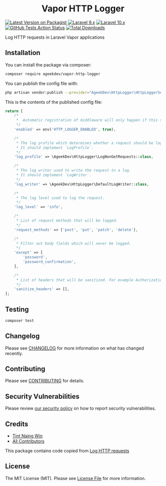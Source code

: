 <h1 align="center">Vapor HTTP Logger</h1>

[![Latest Version on Packagist](https://img.shields.io/packagist/v/ageekdev/vapor-http-logger.svg?style=flat-square)](https://packagist.org/packages/ageekdev/vapor-http-logger)
[![Laravel 9.x](https://img.shields.io/badge/Laravel-9.x-red.svg?style=flat-square)](https://laravel.com/docs/9.x)
[![Laravel 10.x](https://img.shields.io/badge/Laravel-10.x-red.svg?style=flat-square)](http://laravel.com)
[![GitHub Tests Action Status](https://img.shields.io/github/actions/workflow/status/ageekdev/vapor-http-logger/run-tests?label=tests&style=flat-square)](https://github.com/ageekdev/vapor-http-logger/actions?query=workflow%3Arun-tests+branch%3Amain)
[![Total Downloads](https://img.shields.io/packagist/dt/ageekdev/vapor-http-logger.svg?style=flat-square)](https://packagist.org/packages/ageekdev/vapor-http-logger)

Log HTTP requests in Laravel Vapor applications

## Installation

You can install the package via composer:

```bash
composer require ageekdev/vapor-http-logger
```

You can publish the config file with:

```bash
php artisan vendor:publish --provider="AgeekDev\HttpLogger\HttpLoggerServiceProvider" --tag="config"
```

This is the contents of the published config file:

```php
return [
    /*
     *  Automatic registration of middleware will only happen if this setting is `true`
     */
    'enabled' => env('HTTP_LOGGER_ENABLED', true),

    /*
     * The log profile which determines whether a request should be logged.
     * It should implement `LogProfile`.
     */
    'log_profile' => \AgeekDev\HttpLogger\LogNonGetRequests::class,

    /*
     * The log writer used to write the request to a log.
     * It should implement `LogWriter`.
     */
    'log_writer' => \AgeekDev\HttpLogger\DefaultLogWriter::class,

    /*
     * The log level used to log the request.
     */
    'log_level' => 'info',

    /*
     * List of request methods that will be logged.
     */
    'request_methods' => ['post', 'put', 'patch', 'delete'],

    /*
     * Filter out body fields which will never be logged.
     */
    'except' => [
        'password',
        'password_confirmation',
    ],

    /*
     * List of headers that will be sanitized. For example Authorization, Cookie, Set-Cookie...
     */
    'sanitize_headers' => [],
];
```

## Testing

```bash
composer test
```

## Changelog

Please see [CHANGELOG](CHANGELOG.md) for more information on what has changed recently.

## Contributing

Please see [CONTRIBUTING](.github/CONTRIBUTING.md) for details.

## Security Vulnerabilities

Please review [our security policy](../../security/policy) on how to report security vulnerabilities.

## Credits

- [Tint Naing Win](https://github.com/tintnaingwinn)
- [All Contributors](../../contributors)

This package contains code copied from [Log HTTP requests](https://github.com/spatie/laravel-http-logger)

## License

The MIT License (MIT). Please see [License File](LICENSE.md) for more information.
